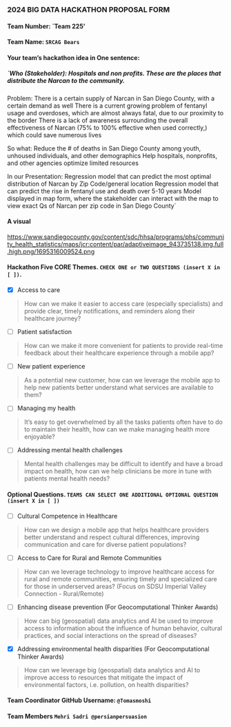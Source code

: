 
### 2024 BIG DATA HACKATHON PROPOSAL FORM

#### Team Number: `Team 225' 

#### Team Name: `SRCAG Bears`    
  
#### Your team’s hackathon idea in One sentence:
##### `Who (Stakeholder): Hospitals and non profits. These are the places that distribute the Narcan to the community.

Problem:
There is a certain supply of Narcan in San Diego County, with a certain demand as well 
There is a current growing problem of fentanyl usage and overdoses, which are almost always fatal, due to our proximity to the border
There is a lack of awareness surrounding the overall effectiveness of Narcan (75% to 100% effective when used correctly,) which could save numerous lives 

So what: 
Reduce the # of deaths in San Diego County among youth, unhoused individuals, and other demographics
Help hospitals, nonprofits, and other agencies optimize limited resources

In our Presentation:
Regression model that can predict the most optimal distribution of Narcan by Zip Code/general location
Regression model that can predict the rise in fentanyl use and death over 5-10 years
Model displayed in map form, where the stakeholder can interact with the map to view exact Qs of Narcan per zip code in San Diego County`


#### A visual
https://www.sandiegocounty.gov/content/sdc/hhsa/programs/phs/community_health_statistics/maps/jcr:content/par/adaptiveimage_943735138.img.full.high.png/1695316009524.png



#### Hackathon Five CORE Themes. `CHECK ONE or TWO QUESTIONS (insert X in [ ])`.
- [X] Access to care
> How can we make it easier to access care (especially specialists) and provide clear, timely notifications, and reminders along their healthcare journey?
- [ ] Patient satisfaction
> How can we make it more convenient for patients to provide real-time feedback about their healthcare experience through a mobile app?
- [ ] New patient experience
> As a potential new customer, how can we leverage the mobile app to help new patients better understand what services are available to them?
- [ ] Managing my health
> It’s easy to get overwhelmed by all the tasks patients often have to do to maintain their health, how can we make managing health more enjoyable?
- [ ] Addressing mental health challenges
> Mental health challenges may be difficult to identify and have a broad impact on health, how can we help clinicians be more in tune with patients mental health needs?

#### Optional Questions. `TEAMS CAN SELECT ONE ADDITIONAL OPTIONAL QUESTION (insert X in [ ])`
- [ ] Cultural Competence in Healthcare
> How can we design a mobile app that helps healthcare providers better understand and respect cultural differences, improving communication and care for diverse patient populations?
- [ ] Access to Care for Rural and Remote Communities
> How can we leverage technology to improve healthcare access for rural and remote communities, ensuring timely and specialized care for those in underserved areas? (Focus on SDSU Imperial Valley Connection - Rural/Remote)
- [ ] Enhancing disease prevention (For Geocomputational Thinker Awards)
> How can big (geospatial) data analytics and AI be used to improve access to information about the influence of human behavior, cultural practices, and social interactions on the spread of diseases?
- [X] Addressing environmental health disparities (For Geocomputational Thinker Awards)
> How can we leverage big (geospatial) data analytics and AI to improve access to resources that mitigate the impact of environmental factors, i.e. pollution, on health disparities?


#### Team Coordinator GitHub Username: `@Tomasmoshi`

#### Team Members `Mehri Sadri @persianpersuasion`




<!-- ~~## OCT 19: Confirmation Form Submission~~ -->
<!--
## OCT 19: Confirmation Form Submission 
> - Complete a Google Form sent by the organizer to your registered email address
> - EACH TEAM must submit ONE FORM **by OCT 12, 11:59:59 p.m.** in order to be eligible to present your work on Saturday, Oct. 15.
-->
<!--
## OCT 19 (Day 2): Final Project Submission Guidelines
> - Submission Due: Upload **Presentation Slides** to the **top directory** of your team GitHub repository **by 9:55 a.m. (STRICT)** 
> - Upload any other materials (e.g., source codes, resources, images, demo video, sample data) to your team GitHub repository **by 9:55 a.m. (STRICT)** 
> - A Presentation slide template is available [here](https://github.com/BigDataForSanDiego/bigdataforsandiego.github.io/raw/master/templates/BigDataHackathon4SD_000.pptx). 
> - Rename the presentation template by replacing "000" with your team ID number.
> - Presentation Schedule is available [here](presentation_schedule.md). 
-->
